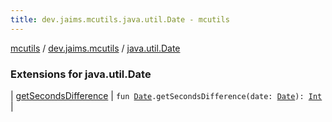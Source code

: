 ```yaml
---
title: dev.jaims.mcutils.java.util.Date - mcutils
---
```


[mcutils](../../index.html) / [dev.jaims.mcutils](../index.html) / [java.util.Date](./index.html)

### Extensions for java.util.Date

| [getSecondsDifference](get-seconds-difference.html) | `fun `[`Date`](https://docs.oracle.com/javase/6/docs/api/java/util/Date.html)`.getSecondsDifference(date: `[`Date`](https://docs.oracle.com/javase/6/docs/api/java/util/Date.html)`): `[`Int`](https://kotlinlang.org/api/latest/jvm/stdlib/kotlin/-int/index.html) |

